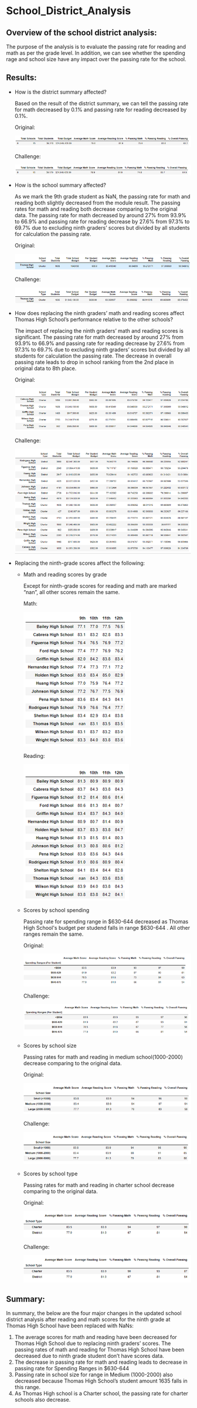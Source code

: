 # School_District_Analysis
## Overview of the school district analysis: 
  The purpose of the analysis is to evaluate the passing rate for reading and math as per the grade level. In addition, we can see whether the spending rage and school size have any impact over the passing rate for the school.
## Results: 

- How is the district summary affected?
  
  Based on the result of the district summary, we can tell the passing rate for math decreased by 0.1% and passing rate for reading decreased by 0.1%. 
  
  Original:
  
  ![](Resources/district_summary_original.PNG)
  
  Challenge:
  
  ![](Resources/district_summary_challenge.PNG)
  
- How is the school summary affected?
  
  As we mark the 9th grade student as NaN, the passing rate for math and reading both slightly decreased from the module result. The passing rates for math and reading both decrease comparing to the original data. The passing rate for math decreased by around 27% from 93.9% to 66.9% and passing rate for reading decrease by 27.6% from 97.3% to 69.7% due to excluding ninth graders’ scores but divided by all students for calculation the passing rate.
  
  Original:
  
  ![](Resources/School_summary_original.PNG)
  
  Challenge:
  
  ![](Resources/School_summary_challenge.PNG)
  
- How does replacing the ninth graders’ math and reading scores affect Thomas High School’s performance relative to the other schools?
  
  The impact of replacing the ninth graders’ math and reading scores is significant. The passing rate for math decreased by around 27% from 93.9% to 66.9% and passing rate for reading decrease by 27.6% from 97.3% to 69.7% due to excluding ninth graders’ scores but divided by all students for calculation the passing rate. The decrease in overall passing rate leads to drop in school ranking from the 2nd place in original data to  8th place.
  
  Original:
  
  ![](Resources/School_rank_summary_original.PNG)
  
  Challenge:
  
  ![](Resources/School_rank_summary_challenge.PNG)
  
  
- Replacing the ninth-grade scores affect the following:
  - Math and reading scores by grade

    Except for ninth-grade scores for reading and math are marked “nan”, all other scores remain the same.
    
    Math: 
    
    ![](Resources/grade_school-summary_math.PNG)
    
    Reading: 
    
    ![](Resources/grade_school-summary_reading.PNG)
  
  - Scores by school spending

    Passing rate for spending range in $630-644 decreased as Thomas High School's budget per studend falls in range $630-644 . All other ranges remain the same.
    
    Original: 
    
    ![](Resources/Spending_range_original1.PNG)
    
    Challenge:
    
    ![](Resources/Spending_range_challenge.PNG)
  - Scores by school size

    Passing rates for math and reading in medium school(1000-2000) decrease comparing to the original data.
    
    Original: 
    
    ![](Resources/Size_summary_original.PNG)
    
    Challenge:
    
    ![](Resources/Size_summary_challenge.PNG)
    
    
  - Scores by school type

    Passing rates for math and reading in charter school decrease comparing to the original data.
    
    Original: 
    
    ![](Resources/school_type_original.PNG)
    
    Challenge:
    
    ![](Resources/school_type_challenge.PNG)

## Summary: 
In summary, the below are the four major changes in the updated school district analysis after reading and math scores for the ninth grade at Thomas High School have been replaced with NaNs:
  1.	The average scores for math and reading have been decreased for Thomas High School due to replacing ninth graders’ scores.
The passing rates of math and reading for Thomas High School have been decreased due to ninth grade student don’t have scores data.
  2.	The decrease in passing rate for math and reading leads to decrease in passing rate for Spending Ranges in $630-644
  3.	Passing rate in school size for range in Medium (1000-2000) also decreased because Thomas High School’s student amount 1635 falls in this range.
  4.	As Thomas High school is a Charter school, the passing rate for charter schools also decrease.
